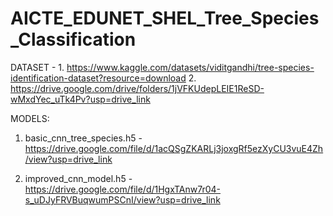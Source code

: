 # AICTE_EDUNET_SHEL_Tree_Species_Classification




DATASET - 1. https://www.kaggle.com/datasets/viditgandhi/tree-species-identification-dataset?resource=download
          2. https://drive.google.com/drive/folders/1jVFKUdepLEIE1ReSD-wMxdYec_uTk4Pv?usp=drive_link
          

MODELS:
1. basic_cnn_tree_species.h5 - https://drive.google.com/file/d/1acQSgZKARLj3joxgRf5ezXyCU3vuE4Zh/view?usp=drive_link

2. improved_cnn_model.h5 - https://drive.google.com/file/d/1HgxTAnw7r04-s_uDJyFRVBuqwumPSCnI/view?usp=drive_link

   
